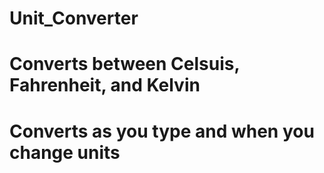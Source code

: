 # Unit_Converter
# Converts between Celsuis, Fahrenheit, and Kelvin
# Converts as you type and when you change units
